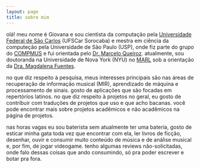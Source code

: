 ```yaml
---
layout: page
title: sobre mim
---
```


olá! meu nome é Giovana e sou cientista da computação pela [Universidade Federal
de São Carlos](www.dcomp.sor.ufscar.br) (UFSCar Sorocaba) e mestra em ciência da
computeção pela Universidade de São Paulo (USP), onde fiz parte do grupo do
[COMPMUS](https://compmus.ime.usp.br/) e fui orientada pelo [Dr. Marcelo
Queiroz](https://www.ime.usp.br/~mqz/).
atualmente, sou doutoranda na
Universidade de Nova York (NYU) no [MARL](https://steinhardt.nyu.edu/marl) sob a
orientação da [Dra. Magdalena Fuentes](https://magdalenafuentes.github.io/).

no que diz respeito à pesquisa, meus interesses principais são nas áreas de
recuperação de informação musical (MIR), aprendizado de máquina
e processamento de sinais. gosto de aplicações que são focadas em repertórios
latinos.
no que diz respeito à projetos no geral, eu gosto de contribuir com traduções de
projetos que uso e que acho bacanas. você pode encontrar mais sobre projetos
acadêmicos e não acadêmicos na página de projetos.

nas horas vagas eu sou baterista sem atualmente ter uma bateria, gosto de
esticar minha gata toda vez que encontrar com ela, ler livros de ficção,
desenhar, ouvir e consumir muito conteúdo de música e de análise musical e, por
fim, de jogar videogame. tenho algumas reviews não-solicitadas, onde falo dessas
coisas que ando consumindo, só pra poder escrever e botar pra fora.
